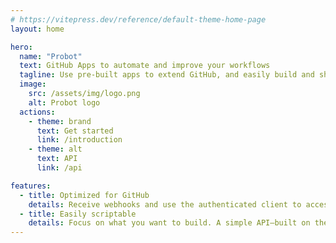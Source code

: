 ```yaml
---
# https://vitepress.dev/reference/default-theme-home-page
layout: home

hero:
  name: "Probot"
  text: GitHub Apps to automate and improve your workflows
  tagline: Use pre-built apps to extend GitHub, and easily build and share your own.
  image:
    src: /assets/img/logo.png
    alt: Probot logo
  actions:
    - theme: brand
      text: Get started
      link: /introduction
    - theme: alt
      text: API
      link: /api

features:
  - title: Optimized for GitHub
    details: Receive webhooks and use the authenticated client to access the GitHub API. Granular permissions give each app access only to the data it needs and nothing more.
  - title: Easily scriptable
    details: Focus on what you want to build. A simple API—built on the latest ES2022 JavaScript features—hides the details you don't care about.
---
```


